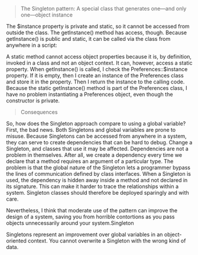 > The Singleton pattern: A special class that generates one—and only one—object instance

The $instance property is private and static, so it cannot be accessed from outside the class. The getInstance() method has access, though. Because getInstance() is public and static, it can be called via the class from anywhere in a script:

A static method cannot access object properties because it is, by definition, invoked in a class and not an object context. It can, however, access a static property. When getInstance() is called, I check the Preferences::$instance property. If it is empty, then I create an instance of the Preferences class and store it in the property. Then I return the instance to the calling code. Because the static  getInstance() method is part of the Preferences class, I have no problem instantiating a Preferences object, even though the constructor is private.

> Consequences

So, how does the Singleton approach compare to using a global variable? First, the bad news. Both Singletons and global variables are prone to misuse. Because Singletons can be accessed from anywhere in a system, they can serve to create dependencies that can be hard to debug. Change a Singleton, and classes that use it may be affected. Dependencies are not a problem in themselves. After all, we create a dependency every time we declare that a method requires an argument of a particular type. The problem is that the global nature of the Singleton lets a programmer bypass the lines of communication defined by class interfaces. When a Singleton is used, the dependency is hidden away inside a method and not declared in its signature. This can make it harder to trace the relationships within a system. Singleton classes should therefore be deployed sparingly and with care. 

Nevertheless, I think that moderate use of the  pattern can improve the design of a system, saving you from horrible contortions as you pass objects unnecessarily around your system.Singleton

Singletons represent an improvement over global variables in an object-oriented context. You cannot overwrite a Singleton with the wrong kind of data.
